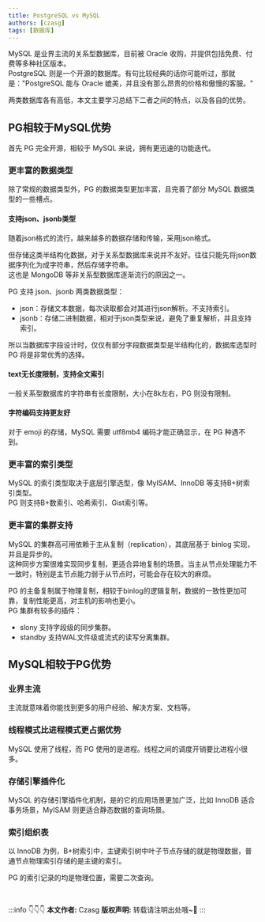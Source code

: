```yaml
---
title: PostgreSQL vs MySQL
authors: [czasg]
tags: [数据库]
---
```


<!--
《postgresql修炼之道》
https://blog.csdn.net/Hehuyi_In/article/details/95895473
-->

MySQL 是业界主流的关系型数据库，目前被 Oracle 收购，并提供包括免费、付费等多种社区版本。    
PostgreSQL 则是一个开源的数据库。有句比较经典的话你可能听过，那就是："PostgreSQL 能与 Oracle 媲美，并且没有那么昂贵的价格和傲慢的客服。"    

两类数据库各有高低，本文主要学习总结下二者之间的特点，以及各自的优势。

<!--truncate-->

## PG相较于MySQL优势
首先 PG 完全开源，相较于 MySQL 来说，拥有更迅速的功能迭代。

### 更丰富的数据类型
除了常规的数据类型外，PG 的数据类型更加丰富，且完善了部分 MySQL 数据类型的一些槽点。

#### 支持json、jsonb类型
随着json格式的流行，越来越多的数据存储和传输，采用json格式。     

但存储这类半结构化数据，对于关系型数据库来说并不友好。往往只能先将json数据序列化为成字符串，然后存储字符串。   
这也是 MongoDB 等非关系型数据库逐渐流行的原因之一。       

PG 支持 json、jsonb 两类数据类型：   
* json：存储文本数据，每次读取都会对其进行json解析。不支持索引。  
* jsonb：存储二进制数据，相对于json类型来说，避免了重复解析，并且支持索引。  

所以当数据库字段设计时，仅仅有部分字段数据类型是半结构化的，数据库选型时 PG 将是非常优秀的选择。

#### text无长度限制，支持全文索引
一般关系型数据库的字符串有长度限制，大小在8k左右，PG 则没有限制。

#### 字符编码支持更友好
对于 emoji 的存储，MySQL 需要 utf8mb4 编码才能正确显示，在 PG 种遇不到。

### 更丰富的索引类型
MySQL 的索引类型取决于底层引擎选型，像 MyISAM、InnoDB 等支持B+树索引类型。       
PG 则支持B+数索引、哈希索引、Gist索引等。

### 更丰富的集群支持
MySQL 的集群高可用依赖于主从复制（replication），其底层基于 binlog 实现，并且是异步的。   
这种同步方案很难实现同步复制，更适合异地复制的场景。当主从节点处理能力不一致时，特别是主节点能力弱于从节点时，可能会存在较大的麻烦。

PG 的主备复制属于物理复制，相较于binlog的逻辑复制，数据的一致性更加可靠，复制性能更高，对主机的影响也更小。    
PG 集群有较多的插件：   
* slony 支持字段级的同步集群。  
* standby 支持WAL文件级或流式的读写分离集群。     


## MySQL相较于PG优势

### 业界主流
主流就意味着你能找到更多的用户经验、解决方案、文档等。

### 线程模式比进程模式更占据优势
MySQL 使用了线程，而 PG 使用的是进程。线程之间的调度开销要比进程小很多。

### 存储引擎插件化
MySQL 的存储引擎插件化机制，是的它的应用场景更加广泛，比如 InnoDB 适合事务场景，MyISAM 则更适合静态数据的查询场景。

### 索引组织表
以 InnoDB 为例，B+树索引中，主键索引树中叶子节点存储的就是物理数据，普通节点物理索引存储的是主键的索引。

PG 的索引记录的均是物理位置，需要二次查询。

<!--
SELECT virus_name, minor_type, rules#>>'{0,rule,0}' as c FROM "public"."avl_models" WHERE "expire" = 'f' AND "major_type" = 'gen'

https://www.herodotus.cn/knowledge/postgresql/
https://www.modb.pro/db/51063
http://postgres.cn/docs/12/datatype-json.html
-->

<br/>

:::info 👇👇👇
**本文作者:** Czasg
**版权声明:** 转载请注明出处哦~👮‍
:::
